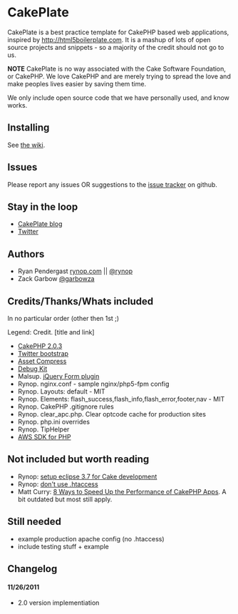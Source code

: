 # CakePlate

CakePlate is a best practice template for CakePHP based web applications, inspired by http://html5boilerplate.com.  It is a mashup of lots of open source projects and snippets - so a majority of the credit should not go to us. 

**NOTE** CakePlate is no way associated with the Cake Software Foundation, or CakePHP.  We love CakePHP and are merely trying to spread the love and make peoples lives easier by saving them time. 

We only include open source code that we have personally used, and know works.

## Installing

See [the wiki](https://github.com/rynop/CakePlate/wiki).

## Issues

Please report any issues OR suggestions to the [issue tracker](http://github.com/rynop/CakePlate/issues) on github.

## Stay in the loop

* [CakePlate blog](http://cakeplate.posterous.com/)
* [Twitter](https://twitter.com/dacakeplate)

## Authors

* Ryan Pendergast [rynop.com](http://rynop.com) || [@rynop](http://twitter.com/rynop)
* Zack Garbow [@garbowza](http://twitter.com/garbowza)

## Credits/Thanks/Whats included
In no particular order (other then 1st ;)

Legend: Credit. [title and link]

* [CakePHP 2.0.3](http://cakephp.org)
* [Twitter bootstrap](http://twitter.github.com/bootstrap/)
* [Asset Compress](https://github.com/markstory/asset_compress)
* [Debug Kit](https://github.com/cakephp/debug_kit)
* Malsup. [jQuery Form plugin](https://github.com/malsup/form/blob/master/jquery.form.js)
* Rynop. nginx.conf - sample nginx/php5-fpm config 
* Rynop. Layouts: default - MIT
* Rynop. Elements: flash_success,flash_info,flash_error,footer,nav - MIT
* Rynop. CakePHP .gitignore rules
* Rynop. clear_apc.php. Clear optcode cache for production sites
* Rynop. php.ini overrides
* Rynop. TipHelper
* [AWS SDK for PHP](https://github.com/amazonwebservices/aws-sdk-for-php)

## Not included but worth reading

* Rynop: [setup eclipse 3.7 for Cake development](http://bakery.cakephp.org/articles/rynop/2010/11/11/howto_setup_eclipse_3_6_to_get_the_most_out_of_cakephp_1_3_development)
* Rynop: [don't use .htaccess](http://bakery.cakephp.org/articles/rynop/2010/09/10/boost_performance_by_removing_htaccess_plus_multi-site_with_virtualdocumentroot)
* Matt Curry: [8 Ways to Speed Up the Performance of CakePHP Apps](http://www.pseudocoder.com/archives/2009/03/17/8-ways-to-speed-up-cakephp-apps/). A bit outdated but most still apply.

## Still needed

* example production apache config (no .htaccess)
* include testing stuff + example

## Changelog

#### 11/26/2011
* 2.0 version implementiation
